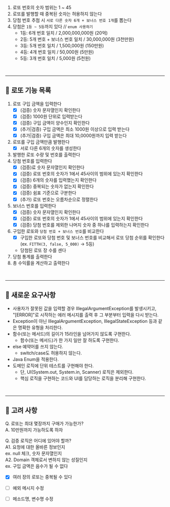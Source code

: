 1. 로또 번호의 숫자 범위는 1 ~ 45
2. 로또를 발행할 때 중복된 숫자는 허용하지 않는다
3. 당첨 번호 추첨 시 `서로 다른 숫자 6개 + 보너스 번호 1개`를 뽑는다
4. 당첨은 `1등 ~ 5등`까지 있다 // `enum 사용하기`
    - 1등: 6개 번호 일치 / 2,000,000,000원 (20억)
    - 2등: 5개 번호 + 보너스 번호 일치 / 30,000,000원 (3천만원)
    - 3등: 5개 번호 일치 / 1,500,000원 (150만원)
    - 4등: 4개 번호 일치 / 50,000원 (5만원)
    - 5등: 3개 번호 일치 / 5,000원 (5천원)

<br>

---

## 🎰 로또 기능 목록

1. 로또 구입 금액을 입력한다
    - [X] (검증) 숫자 문자열인지 확인한다
    - [X] (검증) 1000원 단위로 입력받는다
    - [X] (검증) 구입 금액이 양수인지 확인한다
    - [X] (추가|검증) 구입 금액은 최소 1000원 이상으로 입력 받는다
    - [X] (추가|검증) 구입 금액은 최대 10,0000원까지 입력 받는다
2. 로또를 구입 금액만큼 발행한다
    - [X] 서로 다른 6개의 숫자를 생성한다
3. 발행한 로또 수량 및 번호를 출력한다
4. 당첨 번호를 입력한다
    - [X] (검증)료 숫자 문자열인지 확인한다
    - [X] (검증) 로또 번호의 숫자가 1에서 45사이의 범위에 있는지 확인한다
    - [X] (검증) 6개의 숫자를 입력했는지 확인한다
    - [X] (검증) 중복되는 숫자가 없는지 확인한다
    - [X] (검증) 쉼표 기준으로 구분한다
    - [X] (추가) 로또 번호는 오름차순으로 정렬한다
5. 보너스 번호를 입력한다
    - [X] (검증) 숫자 문자열인지 확인한다
    - [X] (검증) 로또 번호의 숫자가 1에서 45사이의 범위에 있는지 확인한다
    - [X] (검증) 당첨 번호를 제외한 나머지 숫자 중 하나를 입력하는지 확인한다
6. 구입한 로또와 `당첨 번호 + 보너스 번호`를 비교한다
    - [X] 구입한 로또와 당첨 번호 및 보너스 번호를 비교해서 로또 당첨 순위를 확인한다<br>
      (ex. `FITTH(3, false, 5_000)` -> 5등)
    - 당첨된 로또 장 수를 센다
7. 당첨 통계를 출력한다
8. 총 수익률을 계산하고 출력한다

<br>

---

## 💙 새로운 요구사항

- 사용자가 잘못된 값을 입력할 경우 IllegalArgumentException를 발생시키고, <br>
  "[ERROR]"로 시작하는 에러 메시지를 출력 후 그 부분부터 입력을 다시 받는다.
- Exception이 아닌 IllegalArgumentException, IllegalStateException 등과 같은 명확한 유형을 처리한다.
- 함수(또는 메서드)의 길이가 15라인을 넘어가지 않도록 구현한다.
    - 함수(또는 메서드)가 한 가지 일만 잘 하도록 구현한다.
- else 예약어를 쓰지 않는다.
    - switch/case도 허용하지 않는다.
- Java Enum을 적용한다.
- 도메인 로직에 단위 테스트를 구현해야 한다.
    - 단, UI(System.out, System.in, Scanner) 로직은 제외한다.
    - 핵심 로직을 구현하는 코드와 UI를 담당하는 로직을 분리해 구현한다.

<br>

---

## 💛 고려 사항

Q. 로또는 최대 몇장까지 구매가 가능한가?<br>
A. 10만원까지 가능하도록 하자<br>

Q. 검증 로직은 어디에 있어야 할까?<br>
A1. 요청에 대한 올바른 정보인지<br>
ex. null 체크, 숫자 문자열인지 <br>
A2. Domain 객체로서 변하지 않는 성질인지<br>
ex. 구입 금액은 음수가 될 수 없다<br>

- [X] 여러 장의 로또는 중복될 수 있다

- [ ] 예외 메시지 수정
- [ ] 메소드명, 변수명 수정
